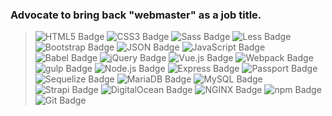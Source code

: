 ### Advocate to bring back "webmaster" as a job title.

> ![HTML5 Badge](https://img.shields.io/badge/HTML5-E34F26?logo=html5&logoColor=fff&style=flat-square) 
> ![CSS3 Badge](https://img.shields.io/badge/CSS3-1572B6?logo=css3&logoColor=fff&style=flat-square)
> ![Sass Badge](https://img.shields.io/badge/Sass-C69?logo=sass&logoColor=fff&style=flat-square)
> ![Less Badge](https://img.shields.io/badge/Less-1D365D?logo=less&logoColor=fff&style=flat-square)
> ![Bootstrap Badge](https://img.shields.io/badge/Bootstrap-7952B3?logo=bootstrap&logoColor=fff&style=flat-square)
> ![JSON Badge](https://img.shields.io/badge/JSON-000?logo=json&logoColor=fff&style=flat-square)
> ![JavaScript Badge](https://img.shields.io/badge/JavaScript-F7DF1E?logo=javascript&logoColor=000&style=flat-square)
> ![Babel Badge](https://img.shields.io/badge/Babel-F9DC3E?logo=babel&logoColor=000&style=flat-square)
> ![jQuery Badge](https://img.shields.io/badge/jQuery-0769AD?logo=jquery&logoColor=fff&style=flat-square)
> ![Vue.js Badge](https://img.shields.io/badge/Vue.js-4FC08D?logo=vuedotjs&logoColor=fff&style=flat-square)
> ![Webpack Badge](https://img.shields.io/badge/Webpack-8DD6F9?logo=webpack&logoColor=000&style=flat-square)
> ![gulp Badge](https://img.shields.io/badge/gulp-CF4647?logo=gulp&logoColor=fff&style=flat-square)
> ![Node.js Badge](https://img.shields.io/badge/Node.js-393?logo=nodedotjs&logoColor=fff&style=flat-square)
> ![Express Badge](https://img.shields.io/badge/Express-000?logo=express&logoColor=fff&style=flat-square)
> ![Passport Badge](https://img.shields.io/badge/Passport-34E27A?logo=passport&logoColor=000&style=flat-square)
> ![Sequelize Badge](https://img.shields.io/badge/Sequelize-52B0E7?logo=sequelize&logoColor=fff&style=flat-square)
> ![MariaDB Badge](https://img.shields.io/badge/MariaDB-003545?logo=mariadb&logoColor=fff&style=flat-square)
> ![MySQL Badge](https://img.shields.io/badge/MySQL-4479A1?logo=mysql&logoColor=fff&style=flat-square)
> ![Strapi Badge](https://img.shields.io/badge/Strapi-2F2E8B?logo=strapi&logoColor=fff&style=flat-square)
> ![DigitalOcean Badge](https://img.shields.io/badge/DigitalOcean-0080FF?logo=digitalocean&logoColor=fff&style=flat-square)
> ![NGINX Badge](https://img.shields.io/badge/NGINX-009639?logo=nginx&logoColor=fff&style=flat-square)
> ![npm Badge](https://img.shields.io/badge/npm-CB3837?logo=npm&logoColor=fff&style=flat-square)
> ![Git Badge](https://img.shields.io/badge/Git-F05032?logo=git&logoColor=fff&style=flat-square)
